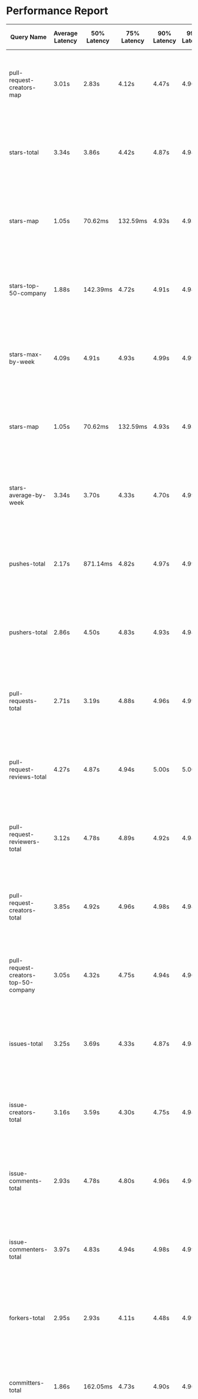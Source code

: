 # Performance Report

| Query Name                           | Average Latency | 50% Latency | 75% Latency | 90% Latency | 99% Latency | Request in Duration                  | Request/Sec | Socket Errors                                               | HTTP Errors |
|--------------------------------------|-----------------|-------------|-------------|-------------|-------------|--------------------------------------|-------------|-------------------------------------------------------------|-------------|
| pull-request-creators-map            | 3.01s           | 2.83s       | 4.12s       | 4.47s       | 4.96s       | 953 requests in 5.00m, 1.42MB read   | 3.18        | Socket errors: connect 3809, read 680, write 0, timeout 734 | 12          |
| stars-total                          | 3.34s           | 3.86s       | 4.42s       | 4.87s       | 4.98s       | 786 requests in 5.00m, 415.78KB read | 2.62        | Socket errors: connect 3771, read 516, write 0, timeout 664 | 10          |
| stars-map                            | 1.05s           | 70.62ms     | 132.59ms    | 4.93s       | 4.93s       | 306 requests in 5.00m, 1.55MB read   | 1.02        | Socket errors: connect 1914, read 265, write 0, timeout 297 | 7           |
| stars-top-50-company                 | 1.88s           | 142.39ms    | 4.72s       | 4.91s       | 4.98s       | 382 requests in 5.00m, 1.16MB read   | 1.27        | Socket errors: connect 2653, read 304, write 0, timeout 367 | 10          |
| stars-max-by-week                    | 4.09s           | 4.91s       | 4.93s       | 4.99s       | 4.99s       | 509 requests in 5.00m, 316.66KB read | 1.70        | Socket errors: connect 3254, read 417, write 0, timeout 480 | 5           |
| stars-map                            | 1.05s           | 70.62ms     | 132.59ms    | 4.93s       | 4.93s       | 306 requests in 5.00m, 1.55MB read   | 1.02        | Socket errors: connect 1914, read 265, write 0, timeout 297 | 7           |
| stars-average-by-week                | 3.34s           | 3.70s       | 4.33s       | 4.70s       | 4.99s       | 809 requests in 5.00m, 509.53KB read | 2.70        | Socket errors: connect 3869, read 588, write 0, timeout 685 | 8           |
| pushes-total                         | 2.17s           | 871.14ms    | 4.82s       | 4.97s       | 4.99s       | 300 requests in 5.00m, 151.03KB read | 1.00        | Socket errors: connect 1988, read 239, write 0, timeout 281 | 10          |
| pushers-total                        | 2.86s           | 4.50s       | 4.83s       | 4.93s       | 4.98s       | 594 requests in 5.00m, 315.62KB read | 1.98        | Socket errors: connect 3459, read 443, write 0, timeout 546 | 17          |
| pull-requests-total                  | 2.71s           | 3.19s       | 4.88s       | 4.96s       | 4.99s       | 314 requests in 5.00m, 168.69KB read | 1.05        | Socket errors: connect 1934, read 246, write 0, timeout 293 | 7           |
| pull-request-reviews-total           | 4.27s           | 4.87s       | 4.94s       | 5.00s       | 5.00s       | 149 requests in 5.00m, 81.43KB read  | 0.50        | Socket errors: connect 1701, read 116, write 0, timeout 140 | 1           |
| pull-request-reviewers-total         | 3.12s           | 4.78s       | 4.89s       | 4.92s       | 4.98s       | 304 requests in 5.00m, 166.98KB read | 1.01        | Socket errors: connect 2664, read 224, write 0, timeout 272 | 11          |
| pull-request-creators-total          | 3.85s           | 4.92s       | 4.96s       | 4.98s       | 4.98s       | 266 requests in 5.00m, 143.73KB read | 0.89        | Socket errors: connect 2855, read 202, write 0, timeout 239 | 6           |
| pull-request-creators-top-50-company | 3.05s           | 4.32s       | 4.75s       | 4.94s       | 4.96s       | 224 requests in 5.00m, 622.37KB read | 0.75        | Socket errors: connect 2486, read 161, write 0, timeout 207 | 5           |
| issues-total                         | 3.25s           | 3.69s       | 4.33s       | 4.87s       | 4.98s       | 924 requests in 5.00m, 491.99KB read | 3.08        | Socket errors: connect 4074, read 652, write 0, timeout 770 | 16          |
| issue-creators-total                 | 3.16s           | 3.59s       | 4.30s       | 4.75s       | 4.98s       | 901 requests in 5.00m, 483.44KB read | 3.00        | Socket errors: connect 3976, read 625, write 0, timeout 739 | 16          |
| issue-comments-total                 | 2.93s           | 4.78s       | 4.80s       | 4.96s       | 4.96s       | 136 requests in 5.00m, 74.63KB read  | 0.45        | Socket errors: connect 1754, read 112, write 0, timeout 131 | 2           |
| issue-commenters-total               | 3.97s           | 4.83s       | 4.94s       | 4.98s       | 4.99s       | 306 requests in 5.00m, 166.67KB read | 1.02        | Socket errors: connect 2761, read 217, write 0, timeout 284 | 3           |
| forkers-total                        | 2.95s           | 2.93s       | 4.11s       | 4.48s       | 4.99s       | 835 requests in 5.00m, 446.24KB read | 2.78        | Socket errors: connect 3898, read 602, write 0, timeout 650 | 20          |
| committers-total                     | 1.86s           | 162.05ms    | 4.73s       | 4.90s       | 4.96s       | 258 requests in 5.00m, 136.62KB read | 0.86        | Socket errors: connect 2101, read 215, write 0, timeout 243 | 9           |
| commits-total                        | 2.46s           | 3.36s       | 4.87s       | 4.90s       | 4.95s       | 287 requests in 5.00m, 153.70KB read | 0.96        | Socket errors: connect 1874, read 232, write 0, timeout 275 | 5           |
| commit-commenters-total              | 2.36s           | 222.90ms    | 4.91s       | 4.98s       | 5.00s       | 285 requests in 5.00m, 154.04KB read | 0.95        | Socket errors: connect 1857, read 226, write 0, timeout 266 | 10          |
| commits-time-distribution            | 3.31s           | 3.49s       | 4.48s       | 4.86s       | 4.99s       | 936 requests in 5.00m, 4.29MB read   | 3.12        | Socket errors: connect 4058, read 702, write 0, timeout 782 | 14          |
| pull-requests-history                | 2.51s           | 4.80s       | 4.95s       | 4.97s       | 4.99s       | 301 requests in 5.00m, 1.83MB read   | 1.00        | Socket errors: connect 2058, read 248, write 0, timeout 283 | 9           |
| pull-request-creators-per-month      | 1.66s           | 120.66ms    | 4.48s       | 4.85s       | 4.96s       | 95 requests in 5.00m, 546.17KB read  | 0.32        | Socket errors: connect 1704, read 70, write 0, timeout 84   | 8           |
| stars-history                        | 3.01s           | 3.70s       | 4.40s       | 4.71s       | 5.00s       | 652 requests in 5.00m, 5.57MB read   | 2.17        | Socket errors: connect 3573, read 482, write 0, timeout 558 | 18          |
